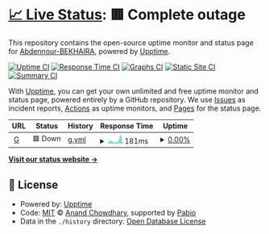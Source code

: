 # [📈 Live Status](https://Abdennour-BEKHAIRA.github.io/check): <!--live status--> **🟥 Complete outage**

This repository contains the open-source uptime monitor and status page for [Abdennour-BEKHAIRA](https://Abdennour-BEKHAIRA.github.io/check), powered by [Upptime](https://github.com/upptime/upptime).

[![Uptime CI](https://github.com/Abdennour-BEKHAIRA/check/workflows/Uptime%20CI/badge.svg)](https://github.com/Abdennour-BEKHAIRA/check/actions?query=workflow%3A%22Uptime+CI%22)
[![Response Time CI](https://github.com/Abdennour-BEKHAIRA/check/workflows/Response%20Time%20CI/badge.svg)](https://github.com/Abdennour-BEKHAIRA/check/actions?query=workflow%3A%22Response+Time+CI%22)
[![Graphs CI](https://github.com/Abdennour-BEKHAIRA/check/workflows/Graphs%20CI/badge.svg)](https://github.com/Abdennour-BEKHAIRA/check/actions?query=workflow%3A%22Graphs+CI%22)
[![Static Site CI](https://github.com/Abdennour-BEKHAIRA/check/workflows/Static%20Site%20CI/badge.svg)](https://github.com/Abdennour-BEKHAIRA/check/actions?query=workflow%3A%22Static+Site+CI%22)
[![Summary CI](https://github.com/Abdennour-BEKHAIRA/check/workflows/Summary%20CI/badge.svg)](https://github.com/Abdennour-BEKHAIRA/check/actions?query=workflow%3A%22Summary+CI%22)

With [Upptime](https://upptime.js.org), you can get your own unlimited and free uptime monitor and status page, powered entirely by a GitHub repository. We use [Issues](https://github.com/Abdennour-BEKHAIRA/check/issues) as incident reports, [Actions](https://github.com/Abdennour-BEKHAIRA/check/actions) as uptime monitors, and [Pages](https://Abdennour-BEKHAIRA.github.io/check) for the status page.

<!--start: status pages-->
<!-- This summary is generated by Upptime (https://github.com/upptime/upptime) -->
<!-- Do not edit this manually, your changes will be overwritten -->
<!-- prettier-ignore -->
| URL | Status | History | Response Time | Uptime |
| --- | ------ | ------- | ------------- | ------ |
| <img alt="" src="https://icons.duckduckgo.com/ip3/60d4-44-205-213-188.ngrok-free.app.ico" height="13"> [G](https://60d4-44-205-213-188.ngrok-free.app/) | 🟥 Down | [g.yml](https://github.com/Abdennour-BEKHAIRA/check/commits/HEAD/history/g.yml) | <details><summary><img alt="Response time graph" src="./graphs/g/response-time-week.png" height="20"> 181ms</summary><br><a href="https://Abdennour-BEKHAIRA.github.io/check/history/g"><img alt="Response time 137" src="https://img.shields.io/endpoint?url=https%3A%2F%2Fraw.githubusercontent.com%2FAbdennour-BEKHAIRA%2Fcheck%2FHEAD%2Fapi%2Fg%2Fresponse-time.json"></a><br><a href="https://Abdennour-BEKHAIRA.github.io/check/history/g"><img alt="24-hour response time 207" src="https://img.shields.io/endpoint?url=https%3A%2F%2Fraw.githubusercontent.com%2FAbdennour-BEKHAIRA%2Fcheck%2FHEAD%2Fapi%2Fg%2Fresponse-time-day.json"></a><br><a href="https://Abdennour-BEKHAIRA.github.io/check/history/g"><img alt="7-day response time 181" src="https://img.shields.io/endpoint?url=https%3A%2F%2Fraw.githubusercontent.com%2FAbdennour-BEKHAIRA%2Fcheck%2FHEAD%2Fapi%2Fg%2Fresponse-time-week.json"></a><br><a href="https://Abdennour-BEKHAIRA.github.io/check/history/g"><img alt="30-day response time 137" src="https://img.shields.io/endpoint?url=https%3A%2F%2Fraw.githubusercontent.com%2FAbdennour-BEKHAIRA%2Fcheck%2FHEAD%2Fapi%2Fg%2Fresponse-time-month.json"></a><br><a href="https://Abdennour-BEKHAIRA.github.io/check/history/g"><img alt="1-year response time 137" src="https://img.shields.io/endpoint?url=https%3A%2F%2Fraw.githubusercontent.com%2FAbdennour-BEKHAIRA%2Fcheck%2FHEAD%2Fapi%2Fg%2Fresponse-time-year.json"></a></details> | <details><summary><a href="https://Abdennour-BEKHAIRA.github.io/check/history/g">0.00%</a></summary><a href="https://Abdennour-BEKHAIRA.github.io/check/history/g"><img alt="All-time uptime 0.04%" src="https://img.shields.io/endpoint?url=https%3A%2F%2Fraw.githubusercontent.com%2FAbdennour-BEKHAIRA%2Fcheck%2FHEAD%2Fapi%2Fg%2Fuptime.json"></a><br><a href="https://Abdennour-BEKHAIRA.github.io/check/history/g"><img alt="24-hour uptime 0.00%" src="https://img.shields.io/endpoint?url=https%3A%2F%2Fraw.githubusercontent.com%2FAbdennour-BEKHAIRA%2Fcheck%2FHEAD%2Fapi%2Fg%2Fuptime-day.json"></a><br><a href="https://Abdennour-BEKHAIRA.github.io/check/history/g"><img alt="7-day uptime 0.00%" src="https://img.shields.io/endpoint?url=https%3A%2F%2Fraw.githubusercontent.com%2FAbdennour-BEKHAIRA%2Fcheck%2FHEAD%2Fapi%2Fg%2Fuptime-week.json"></a><br><a href="https://Abdennour-BEKHAIRA.github.io/check/history/g"><img alt="30-day uptime 0.04%" src="https://img.shields.io/endpoint?url=https%3A%2F%2Fraw.githubusercontent.com%2FAbdennour-BEKHAIRA%2Fcheck%2FHEAD%2Fapi%2Fg%2Fuptime-month.json"></a><br><a href="https://Abdennour-BEKHAIRA.github.io/check/history/g"><img alt="1-year uptime 0.04%" src="https://img.shields.io/endpoint?url=https%3A%2F%2Fraw.githubusercontent.com%2FAbdennour-BEKHAIRA%2Fcheck%2FHEAD%2Fapi%2Fg%2Fuptime-year.json"></a></details>

<!--end: status pages-->

[**Visit our status website →**](https://Abdennour-BEKHAIRA.github.io/check)

## 📄 License

- Powered by: [Upptime](https://github.com/upptime/upptime)
- Code: [MIT](./LICENSE) © [Anand Chowdhary](https://anandchowdhary.com), supported by [Pabio](https://pabio.com)
- Data in the `./history` directory: [Open Database License](https://opendatacommons.org/licenses/odbl/1-0/)
